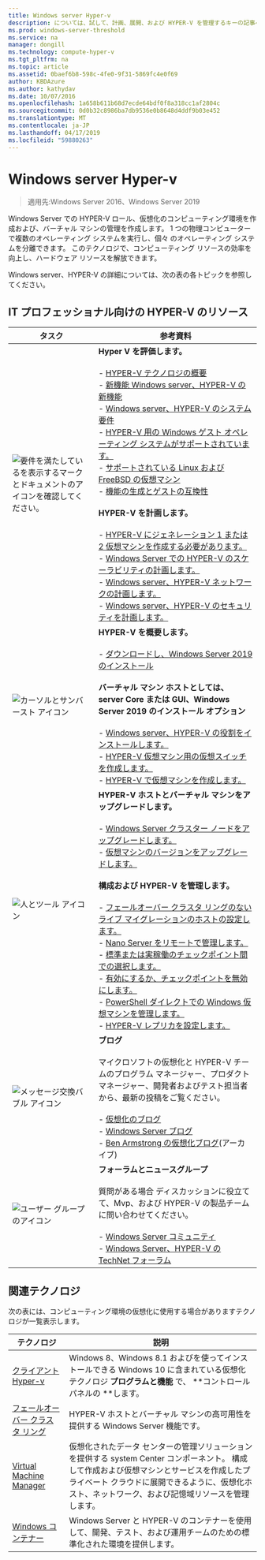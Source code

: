 ```yaml
---
title: Windows server Hyper-v
description: については、試して、計画、展開、および HYPER-V を管理するキーの記事へのリンクを提供します。
ms.prod: windows-server-threshold
ms.service: na
manager: dongill
ms.technology: compute-hyper-v
ms.tgt_pltfrm: na
ms.topic: article
ms.assetid: 0baef6b8-598c-4fe0-9f31-5869fc4e0f69
author: KBDAzure
ms.author: kathydav
ms.date: 10/07/2016
ms.openlocfilehash: 1a658b611b68d7ecde64bdf0f8a318cc1af2804c
ms.sourcegitcommit: 0d0b32c8986ba7db9536e0b8648d4ddf9b03e452
ms.translationtype: MT
ms.contentlocale: ja-JP
ms.lasthandoff: 04/17/2019
ms.locfileid: "59880263"
---
```

# <a name="hyper-v-on-windows-server"></a>Windows server Hyper-v

>適用先:Windows Server 2016、Windows Server 2019

Windows Server での HYPER-V ロール、仮想化のコンピューティング環境を作成および、バーチャル マシンの管理を作成します。 1 つの物理コンピューターで複数のオペレーティング システムを実行し、個々 のオペレーティング システムを分離できます。 このテクノロジで、コンピューティング リソースの効率を向上し、ハードウェア リソースを解放できます。

Windows server、HYPER-V の詳細については、次の表の各トピックを参照してください。

## <a name="hyper-v-resources-for-it-pros"></a>IT プロフェッショナル向けの HYPER-V のリソース

|タスク |参考資料|
|---|---|
|![要件を満たしているを表示するマークとドキュメントのアイコンを確認してください。](media/All_Symbols_MeetsRequirements.png)|**Hyper V を評価します。**<br /><br />- [HYPER-V テクノロジの概要](Hyper-V-Technology-Overview.md)<br />- [新機能 Windows server、HYPER-V の新機能](What-s-new-in-Hyper-V-on-Windows.md)<br />- [Windows server、HYPER-V のシステム要件](System-requirements-for-Hyper-V-on-Windows.md)<br />- [HYPER-V 用の Windows ゲスト オペレーティング システムがサポートされています。](Supported-Windows-guest-operating-systems-for-Hyper-V-on-Windows.md) <br />- [サポートされている Linux および FreeBSD の仮想マシン](Supported-Linux-and-FreeBSD-virtual-machines-for-Hyper-V-on-Windows.md)<br />- [機能の生成とゲストの互換性](Hyper-V-feature-compatibility-by-generation-and-guest.md) <br /><br />**HYPER-V を計画します。**<br /><br />- [HYPER-V にジェネレーション 1 または 2 仮想マシンを作成する必要があります。](plan/Should-I-create-a-generation-1-or-2-virtual-machine-in-Hyper-V.md) <br />- [Windows Server での HYPER-V のスケーラビリティの計画します。](plan/plan-hyper-v-scalability-in-windows-server.md) <br />- [Windows server、HYPER-V ネットワークの計画します。](plan/plan-hyper-v-networking-in-windows-server.md) <br />- [Windows server、HYPER-V のセキュリティを計画します。](plan/plan-hyper-v-security-in-windows-server.md)|
|![カーソルとサンバースト アイコン](media/All_Symbols_GetStarted.png)|**HYPER-V を概要します。**<br /><br />- [ダウンロードし、Windows Server 2019 のインストール](https://www.microsoft.com/evalcenter/evaluate-windows-server-2019)<br /><br />**バーチャル マシン ホストとしては、server Core または GUI、Windows Server 2019 のインストール オプション**<br /><br />- [Windows server、HYPER-V の役割をインストールします。](get-started/Install-the-Hyper-V-role-on-Windows-Server.md)<br />- [HYPER-V 仮想マシン用の仮想スイッチを作成します。](get-started/Create-a-virtual-switch-for-Hyper-V-virtual-machines.md)<br />- [HYPER-V で仮想マシンを作成します。](get-started/Create-a-virtual-machine-in-Hyper-V.md)|
|![人とツール アイコン](media/All_Symbols_Administrator.png)|**HYPER-V ホストとバーチャル マシンをアップグレードします。**<br /><br />- [Windows Server クラスター ノードをアップグレードします。](../../failover-clustering/Cluster-Operating-System-Rolling-Upgrade.md)<br />- [仮想マシンのバージョンをアップグレードします。](deploy/Upgrade-virtual-machine-version-in-Hyper-V-on-Windows-or-Windows-Server.md)<br /><br />**構成および HYPER-V を管理します。**<br /><br />- [フェールオーバー クラスタ リングのないライブ マイグレーションのホストの設定します。](deploy/Set-up-hosts-for-live-migration-without-Failover-Clustering.md)<br />- [Nano Server をリモートで管理します。](../../get-started/manage-nano-server.md)<br />- [標準または実稼働のチェックポイント間での選択します。](manage/Choose-between-standard-or-production-checkpoints-in-Hyper-V.md)<br />- [有効にするか、チェックポイントを無効にします。](manage/Enable-or-disable-checkpoints-in-Hyper-V.md)<br />- [PowerShell ダイレクトでの Windows 仮想マシンを管理します。](manage/Manage-Windows-virtual-machines-with-PowerShell-Direct.md)<br />- [HYPER-V レプリカを設定します。](manage/Set-up-Hyper-V-Replica.md)|
|![メッセージ交換バブル アイコン](media/All_Symbols_Chat.png)|**ブログ**<br /><br />マイクロソフトの仮想化と HYPER-V チームのプログラム マネージャー、プロダクト マネージャー、開発者およびテスト担当者から、最新の投稿をご覧ください。<br /><br />- [仮想化のブログ](https://blogs.technet.com/b/virtualization/)<br />- [Windows Server ブログ](https://blogs.technet.com/b/windowsserver/)<br />- [Ben Armstrong の仮想化ブログ](https://blogs.msdn.com/b/virtual_pc_guy/)(アーカイブ)|
|![ユーザー グループのアイコン](media/All_Symbols_Users_Group.png)|**フォーラムとニュースグループ**<br /><br />質問がある場合 ディスカッションに役立てて、Mvp、および HYPER-V の製品チームに問い合わせてください。<br /><br />- [Windows Server コミュニティ](https://techcommunity.microsoft.com/t5/Windows-Server/ct-p/Windows-Server)<br />- [Windows Server、HYPER-V の TechNet フォーラム](https://social.technet.microsoft.com/Forums/windowsserver/home?forum=winserverhyperv)|

## <a name="related-technologies"></a>関連テクノロジ

次の表には、コンピューティング環境の仮想化に使用する場合がありますテクノロジが一覧表示します。

|テクノロジ|説明|
|--------------|---------------|
|[クライアント Hyper-v](https://docs.microsoft.com/virtualization/hyper-v-on-windows/index)|Windows 8、Windows 8.1 およびを使ってインストールできる Windows 10 に含まれている仮想化テクノロジ **プログラムと機能** で、 **コントロール パネルの **します。|
|[フェールオーバー クラスタ リング](https://docs.microsoft.com/windows-server/failover-clustering/whats-new-in-failover-clustering)|HYPER-V ホストとバーチャル マシンの高可用性を提供する Windows Server 機能です。|
|[Virtual Machine Manager](https://docs.microsoft.com/system-center/vmm/overview)|仮想化されたデータ センターの管理ソリューションを提供する system Center コンポーネント。 構成して作成および仮想マシンとサービスを作成したプライベート クラウドに展開できるように、仮想化ホスト、ネットワーク、および記憶域リソースを管理します。|
|[Windows コンテナー](https://docs.microsoft.com/virtualization/windowscontainers/)|Windows Server と HYPER-V のコンテナーを使用して、開発、テスト、および運用チームのための標準化された環境を提供します。|
